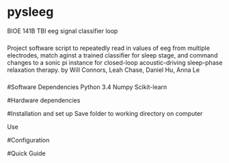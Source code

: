 # pysleeg
BIOE 141B TBI eeg signal classifier loop

###
Project software script to repeatedly read in values of eeg from multiple electrodes, match aginst a trained classifier for sleep stage, and command changes to a sonic pi instance for closed-loop acoustic-driving sleep-phase relaxation therapy.
by Will Connors, Leah Chase, Daniel Hu, Anna Le
###


#Software Dependencies
Python 3.4
Numpy
Scikit-learn

#Hardware dependencies

#Installation and set up
Save folder to working directory on computer

Use 




#Configuration


#Quick Guide
